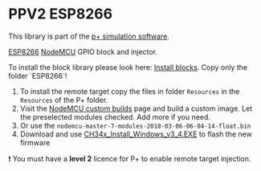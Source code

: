 # PPV2 ESP8266
This library is part of the [p+ simulation software](https://github.com/Mynogs/PPV2-Simulation-System).

[ESP8266](https://en.wikipedia.org/wiki/ESP8266) [NodeMCU](https://en.wikipedia.org/wiki/NodeMCU) GPIO block and injector.

To install the block library please look here: [Install blocks](https://github.com/Mynogs/PPV2-Simulation-System/blob/master/README.md#install-blocks). Copy only the folder ´ESP8266´!

1. To install the remote target copy the files in folder `Resources` in the `Resources` of the P+ folder.
2. Visit the [NodeMCU custom builds](https://nodemcu-build.com) page and build a custom image. Let the preselected modules checked. Add more if you need.
3. Or use the `nodemcu-master-7-modules-2018-03-06-06-04-14-float.bin` 
4. Download and use [CH34x_Install_Windows_v3_4.EXE](https://github.com/nodemcu/nodemcu-flasher) to flash the new firmware

 :exclamation: You must have a **level 2** licence for P+ to enable remote target injection.

